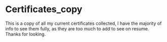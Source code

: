 # Certificates_copy

This is a copy of all my current certificates collected, 
I have the majority of info to see them fully, as they are too much to add to see on resume.
Thanks for looking.  
